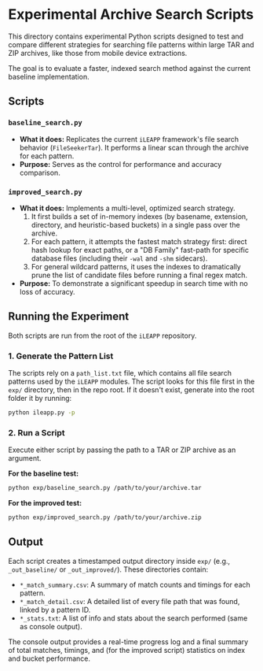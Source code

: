 # Experimental Archive Search Scripts

This directory contains experimental Python scripts designed to test and compare different strategies for searching file patterns within large TAR and ZIP archives, like those from mobile device extractions.

The goal is to evaluate a faster, indexed search method against the current baseline implementation.

## Scripts

### `baseline_search.py`
- **What it does:** Replicates the current `iLEAPP` framework's file search behavior (`FileSeekerTar`). It performs a linear scan through the archive for each pattern.
- **Purpose:** Serves as the control for performance and accuracy comparison.

### `improved_search.py`
- **What it does:** Implements a multi-level, optimized search strategy.
    1.  It first builds a set of in-memory indexes (by basename, extension, directory, and heuristic-based buckets) in a single pass over the archive.
    2.  For each pattern, it attempts the fastest match strategy first: direct hash lookup for exact paths, or a "DB Family" fast-path for specific database files (including their `-wal` and `-shm` sidecars).
    3.  For general wildcard patterns, it uses the indexes to dramatically prune the list of candidate files before running a final regex match.
- **Purpose:** To demonstrate a significant speedup in search time with no loss of accuracy.

## Running the Experiment

Both scripts are run from the root of the `iLEAPP` repository.

### 1. Generate the Pattern List

The scripts rely on a `path_list.txt` file, which contains all file search patterns used by the `iLEAPP` modules. The script looks for this file first in the `exp/` directory, then in the repo root. If it doesn't exist, generate into the root folder it by running:
```bash
python ileapp.py -p
```

### 2. Run a Script

Execute either script by passing the path to a TAR or ZIP archive as an argument.

**For the baseline test:**
```bash
python exp/baseline_search.py /path/to/your/archive.tar
```

**For the improved test:**
```bash
python exp/improved_search.py /path/to/your/archive.zip
```

## Output

Each script creates a timestamped output directory inside `exp/` (e.g., `_out_baseline/` or `_out_improved/`). These directories contain:
-   `*_match_summary.csv`: A summary of match counts and timings for each pattern.
-   `*_match_detail.csv`: A detailed list of every file path that was found, linked by a pattern ID.
-   `*_stats.txt`: A list of info and stats about the search performed (same as console output).

The console output provides a real-time progress log and a final summary of total matches, timings, and (for the improved script) statistics on index and bucket performance.
